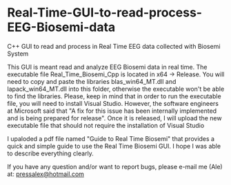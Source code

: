 # Real-Time-GUI-to-read-process-EEG-Biosemi-data
C++ GUI to read and process in Real Time EEG data collected with Biosemi System

This GUI is meant read and analyze EEG Biosemi data in real time. The executable file Real_Time_Biosemi_Cpp is located in x64 -> Release. You will need to copy and paste the libraries blas_win64_MT.dll and lapack_win64_MT.dll into this folder, otherwise the executable won't be able to find the libraries. Please, keep in mind that in order to run the executable file, you will need to install Visual Studio. However, the software engineers at Microsoft said that "A fix for this issue has been internally implemented and is being prepared for release". Once it is released, I will upload the new executable file that should not require the installation of Visual Studio

I upaloded a pdf file named "Guide to Real Time Biosemi" that provides a quick and simple guide to use the Real Time Biosemi GUI. I hope I was able to describe everything clearly.

If you have any question and/or want to report bugs, please e-mail me (Ale) at: pressalex@hotmail.com
